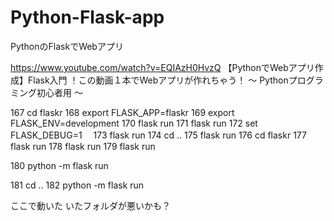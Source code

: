 # Python-Flask-app

PythonのFlaskでWebアプリ

https://www.youtube.com/watch?v=EQIAzH0HvzQ 【PythonでWebアプリ作成】Flask入門 ！この動画１本でWebアプリが作れちゃう！ 〜 Pythonプログラミング初心者用 〜

167 cd flaskr 168 export FLASK_APP=flaskr 169 export FLASK_ENV=development 170 flask run 171 flask run 172 set FLASK_DEBUG=1　 173 flask run 174 cd .. 175 flask run 176 cd flaskr 177 flask run 178 flask run 179 flask run 

180 python -m flask run 

181 cd .. 
182 python -m flask run 

ここで動いた いたフォルダが悪いかも？

